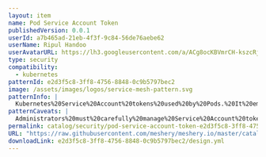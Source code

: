 ```yaml
---
layout: item
name: Pod Service Account Token
publishedVersion: 0.0.1
userId: a7b465ad-21eb-4f3f-9c84-56de76aebe62
userName: Ripul Handoo
userAvatarURL: https://lh3.googleusercontent.com/a/ACg8ocKBVmrCH-kszcRj5jpdBR53K1-E7YPUd3-kFmRFGGRN=s96-c
type: security
compatibility:
  - kubernetes
patternId: e2d3f5c8-3ff8-4756-8848-0c9b5797bec2
image: /assets/images/logos/service-mesh-pattern.svg
patternInfo: |
  Kubernetes%20Service%20Account%20tokens%20used%20by%20Pods.%20It%20emphasizes%20the%20importance%20of%20limiting%20token%20permissions%20to%20minimize%20the%20risk%20of%20unauthorized%20access%20to%20Kubernetes%20API%20resources.%20%0A%0AThis%20design%20advocates%20for%20regular%20rotation%20of%20Service%20Account%20tokens%20to%20mitigate%20potential%20security%20vulnerabilities%2C%20ensuring%20that%20compromised%20tokens%20have%20a%20limited%20lifespan.
patternCaveats: |
  Administrators%20must%20carefully%20manage%20Service%20Account%20token%20lifecycles%20to%20avoid%20disruptions%20in%20Pod%20functionality%20caused%20by%20expired%20tokens.%20Additionally%2C%20strict%20adherence%20to%20least%20privilege%20principles%20is%20essential%20when%20assigning%20permissions%20to%20Service%20Accounts%2C%20as%20overly%20permissive%20tokens%20can%20increase%20the%20attack%20surface%20and%20compromise%20cluster%20security.
permalink: catalog/security/pod-service-account-token-e2d3f5c8-3ff8-4756-8848-0c9b5797bec2.html
URL: "https://raw.githubusercontent.com/meshery/meshery.io/master/catalog/e2d3f5c8-3ff8-4756-8848-0c9b5797bec2/0.0.1/design.yml"
downloadLink: e2d3f5c8-3ff8-4756-8848-0c9b5797bec2/design.yml
---
```

